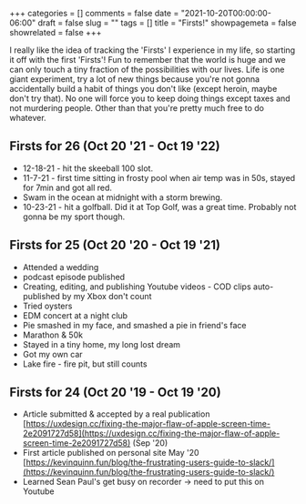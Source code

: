 +++
categories = []
comments = false
date = "2021-10-20T00:00:00-06:00"
draft = false
slug = ""
tags = []
title = "Firsts!"
showpagemeta = false
showrelated = false
+++

I really like the idea of tracking the 'Firsts' I experience in my life, so starting it off with the first 'Firsts'! Fun to remember that the world is huge and we can only touch a tiny fraction of the possibilities with our lives. Life is one giant experiment, try a lot of new things because you're not gonna accidentally build a habit of things you don't like (except heroin, maybe don't try that). No one will force you to keep doing things except taxes and not murdering people. Other than that you're pretty much free to do whatever. 

## Firsts for 26 (Oct 20 '21 - Oct 19 '22)

- 12-18-21 - hit the skeeball 100 slot.
- 11-7-21 - first time sitting in frosty pool when air temp was in 50s, stayed for 7min and got all red.
- Swam in the ocean at midnight with a storm brewing.
- 10-23-21 - hit a golfball. Did it at Top Golf, was a great time. Probably not gonna be my sport though.

## Firsts for 25 (Oct 20 '20 - Oct 19 '21)

- Attended a wedding
- podcast episode published
- Creating, editing, and publishing Youtube videos - COD clips auto-published by my Xbox don't count
- Tried oysters
- EDM concert at a night club
- Pie smashed in my face, and smashed a pie in friend's face
- Marathon & 50k
- Stayed in a tiny home, my long lost dream
- Got my own car
- Lake fire - fire pit, but still counts

## Firsts for 24 (Oct 20 '19 - Oct 19 '20)

- Article submitted & accepted by a real publication [https://uxdesign.cc/fixing-the-major-flaw-of-apple-screen-time-2e2091727d58](https://uxdesign.cc/fixing-the-major-flaw-of-apple-screen-time-2e2091727d58) (Sep '20)
- First article published on personal site May '20 [https://kevinquinn.fun/blog/the-frustrating-users-guide-to-slack/](https://kevinquinn.fun/blog/the-frustrating-users-guide-to-slack/)
- Learned Sean Paul's get busy on recorder → need to put this on Youtube
